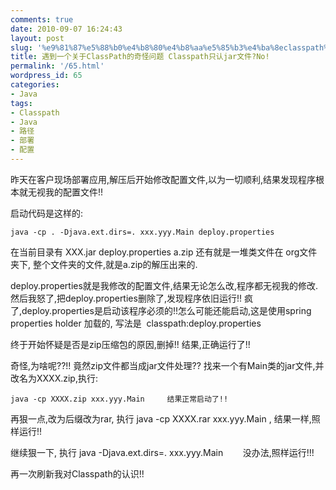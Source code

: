 ```yaml
---
comments: true
date: 2010-09-07 16:24:43
layout: post
slug: '%e9%81%87%e5%88%b0%e4%b8%80%e4%b8%aa%e5%85%b3%e4%ba%8eclasspath%e7%9a%84%e5%a5%87%e6%80%aa%e9%97%ae%e9%a2%98-classpath%e5%8f%aa%e8%ae%a4jar%e6%96%87%e4%bb%b6no'
title: 遇到一个关于ClassPath的奇怪问题 Classpath只认jar文件?No!
permalink: '/65.html'
wordpress_id: 65
categories:
- Java
tags:
- Classpath
- Java
- 路径
- 部署
- 配置
---
```


昨天在客户现场部署应用,解压后开始修改配置文件,以为一切顺利,结果发现程序根本就无视我的配置文件!!

启动代码是这样的:

	java -cp . -Djava.ext.dirs=. xxx.yyy.Main deploy.properties

在当前目录有 XXX.jar deploy.properties a.zip 还有就是一堆类文件在 org文件夹下, 整个文件夹的文件,就是a.zip的解压出来的.

deploy.properties就是我修改的配置文件,结果无论怎么改,程序都无视我的修改. 然后我怒了,把deploy.properties删除了,发现程序依旧运行!! 疯了,deploy.properties是启动该程序必须的!!怎么可能还能启动,这是使用spring properties holder 加载的, 写法是  classpath:deploy.properties

终于开始怀疑是否是zip压缩包的原因,删掉!! 结果,正确运行了!!

奇怪,为啥呢??!! 竟然zip文件都当成jar文件处理?? 找来一个有Main类的jar文件,并改名为XXXX.zip,执行:

	java -cp XXXX.zip xxx.yyy.Main     结果正常启动了!!

再狠一点,改为后缀改为rar, 执行 java -cp XXXX.rar xxx.yyy.Main , 结果一样,照样运行!!

继续狠一下, 执行 java -Djava.ext.dirs=. xxx.yyy.Main        没办法,照样运行!!!

再一次刷新我对Classpath的认识!!
